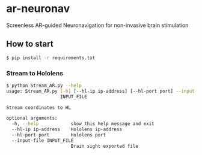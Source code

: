 # ar-neuronav
Screenless AR-guided Neuronavigation for non-invasive brain stimulation

## How to start

```bash
$ pip install -r requirements.txt
```

### Stream to Hololens

```bash
$ python Stream_AR.py --help
usage: Stream_AR.py [-h] [--hl-ip ip-address] [--hl-port port] --input-file
                    INPUT_FILE

Stream coordinates to HL

optional arguments:
  -h, --help            show this help message and exit
  --hl-ip ip-address    Hololens ip-address
  --hl-port port        Hololens port
  --input-file INPUT_FILE
                        Brain sight exported file
```
